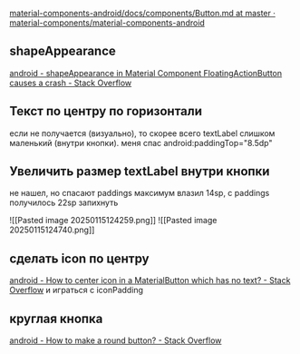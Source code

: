 [material-components-android/docs/components/Button.md at master · material-components/material-components-android](https://github.com/material-components/material-components-android/blob/master/docs/components/Button.md)
## shapeAppearance
[android - shapeAppearance in Material Component FloatingActionButton causes a crash - Stack Overflow](https://stackoverflow.com/questions/58225921/shapeappearance-in-material-component-floatingactionbutton-causes-a-crash)
## Текст по центру по горизонтали
если не получается (визуально), то скорее всего textLabel слишком маленький (внутри кнопки). меня спас android:paddingTop="8.5dp"
## Увеличить размер textLabel внутри кнопки
не нашел, но спасают paddings
максимум влазил 14sp, с paddings получилось 22sp запихнуть

![[Pasted image 20250115124259.png]]
![[Pasted image 20250115124740.png]]
## сделать icon по центру
[android - How to center icon in a MaterialButton which has no text? - Stack Overflow](https://stackoverflow.com/questions/54713087/how-to-center-icon-in-a-materialbutton-which-has-no-text)
и играться с iconPadding
## круглая кнопка
[android - How to make a round button? - Stack Overflow](https://stackoverflow.com/questions/10266595/how-to-make-a-round-button)
